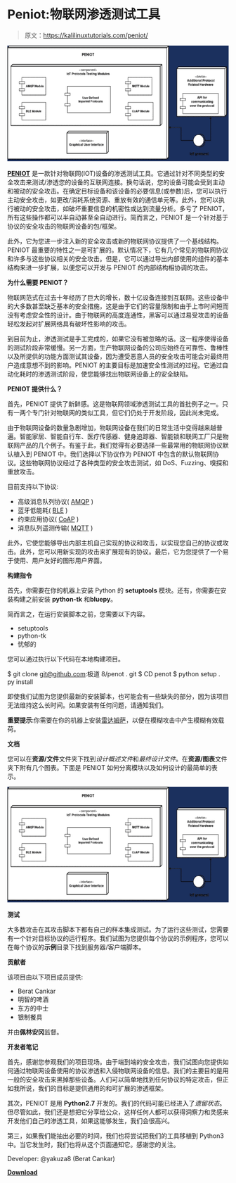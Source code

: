 # Peniot:物联网渗透测试工具

> 原文：<https://kalilinuxtutorials.com/peniot/>

[![Peniot : Penetration Testing Tool for IoT](img//a33171a46484bbcfb99e05a43316300d.png "Peniot : Penetration Testing Tool for IoT")](https://1.bp.blogspot.com/-DQrP-Hyg9tY/XxnnpxdOYRI/AAAAAAAAG_s/k_3oKDMZ5lskM4EGkhFnWBYkj2rjwDe2ACLcBGAsYHQ/s1600/Documentation%25281%2529.png)

**[PENIOT](https://senior.ceng.metu.edu.tr/2019/peniot/)** 是一款针对物联网(IOT)设备的渗透测试工具。它通过针对不同类型的安全攻击来测试/渗透您的设备的互联网连接。换句话说，您的设备可能会受到主动和被动的安全攻击。在确定目标设备和该设备的必要信息(或参数)后，您可以执行主动安全攻击，如更改/消耗系统资源、重放有效的通信单元等。此外，您可以执行被动的安全攻击，如破坏重要信息的机密性或达到流量分析。多亏了 PENIOT，所有这些操作都可以半自动甚至全自动进行。简而言之，PENIOT 是一个针对基于协议的安全攻击的物联网设备的包/框架。

此外，它为您进一步注入新的安全攻击或新的物联网协议提供了一个基线结构。PENIOT 最重要的特性之一是可扩展的。默认情况下，它有几个常见的物联网协议和许多与这些协议相关的安全攻击。但是，它可以通过导出内部使用的组件的基本结构来进一步扩展，以便您可以开发与 PENIOT 的内部结构相协调的攻击。

**为什么需要 PENIOT？**

物联网范式在过去十年经历了巨大的增长，数十亿设备连接到互联网。这些设备中的大多数甚至缺乏基本的安全措施，这是由于它们的容量限制和由于上市时间短而没有考虑安全性的设计。由于物联网的高度连通性，黑客可以通过易受攻击的设备轻松发起对扩展网络具有破坏性影响的攻击。

到目前为止，渗透测试是手工完成的，如果它没有被忽略的话。这一程序使得设备的测试阶段非常缓慢。另一方面，生产物联网设备的公司应始终在可靠性、鲁棒性以及所提供的功能方面测试其设备，因为遭受恶意人员的安全攻击可能会对最终用户造成意想不到的影响。PENIOT 的主要目标是加速安全性测试的过程。它通过自动化耗时的渗透测试阶段，使您能够找出物联网设备上的安全缺陷。

**PENIOT 提供什么？**

首先，PENIOT 提供了新鲜感。这是物联网领域渗透测试工具的首批例子之一。只有一两个专门针对物联网的类似工具，但它们仍处于开发阶段，因此尚未完成。

由于物联网设备的数量急剧增加，物联网设备在我们的日常生活中变得越来越普遍。智能家居、智能自行车、医疗传感器、健身追踪器、智能锁和联网工厂只是物联网产品的几个例子。有鉴于此，我们觉得有必要选择一些最常用的物联网协议默认植入到 PENIOT 中。我们选择以下协议作为 PENIOT 中包含的默认物联网协议。这些物联网协议经过了各种类型的安全攻击测试，如 DoS、Fuzzing、嗅探和重放攻击。

目前支持以下协议:

*   高级消息队列协议( [AMQP](https://www.amqp.org/) )
*   蓝牙低能耗( [BLE](https://www.bluetooth.com/) )
*   约束应用协议( [CoAP](https://coap.technology/) )
*   消息队列遥测传输( [MQTT](http://mqtt.org/) )

此外，它使您能够导出内部主机自己实现的协议和攻击，以实现您自己的协议或攻击。此外，您可以用新实现的攻击来扩展现有的协议。最后，它为您提供了一个易于使用、用户友好的图形用户界面。

**构建指令**

首先，你需要在你的机器上安装 Python 的 **setuptools** 模块。还有，你需要在安装构建之前安装 **python-tk** 和**bluepy**。

简而言之，在运行安装脚本之前，您需要以下内容。

*   setuptools
*   python-tk
*   忧郁的

您可以通过执行以下代码在本地构建项目。

$ git clone git@github.com:极道 8/penot . git
$ CD penot
$ python setup . py install

即使我们试图为您提供最新的安装脚本，也可能会有一些缺失的部分，因为该项目无法维持这么长时间。如果安装有任何问题，请通知我们。

**重要提示**:你需要在你的机器上安装[雷达姆萨](https://gitlab.com/akihe/radamsa)，以便在模糊攻击中产生模糊有效载荷。

**文档**

您可以在**资源/文件**文件夹下找到*设计概述文件*和*最终设计文件*。在**资源/图表**文件夹下附有几个图表。下面是 PENIOT 如何分离模块以及如何设计的最简单的表示。

![Peniot : Penetration Testing Tool for IoT](img//a33171a46484bbcfb99e05a43316300d.png "Peniot : Penetration Testing Tool for IoT")

**测试**

大多数攻击在其攻击脚本下都有自己的样本集成测试。为了运行这些测试，您需要有一个针对目标协议的运行程序。我们试图为您提供每个协议的示例程序，您可以在每个协议的**示例**目录下找到服务器/客户端脚本。

**贡献者**

该项目由以下项目成员提供:

*   Berat Cankar
*   明智的啤酒
*   东方的中士
*   银制餐具

并由**佩林安冈**监督。

**开发者笔记**

首先，感谢您参观我们的项目现场。由于端到端的安全攻击，我们试图向您提供如何通过物联网设备使用的协议渗透和入侵物联网设备的信息。我们的主要目的是用一般的安全攻击来黑掉那些设备。人们可以简单地找到任何协议的特定攻击，但正如我所说，我们的目标是提供通用的和可扩展的渗透框架。

其次，PENIOT 是用 **Python2.7** 开发的。我们的代码可能已经进入了*遗留状态*。但尽管如此，我们还是想把它分享给公众，这样任何人都可以获得洞察力和灵感来开发他们自己的渗透工具，如果这能够发生，我们会很高兴。

第三，如果我们能抽出必要的时间，我们也将尝试把我们的工具移植到 Python3 中。当它发生时，我们也将从这个页面通知它。感谢您的关注。

Developer: @yakuza8 (Berat Cankar)

[**Download**](https://github.com/yakuza8/peniot)